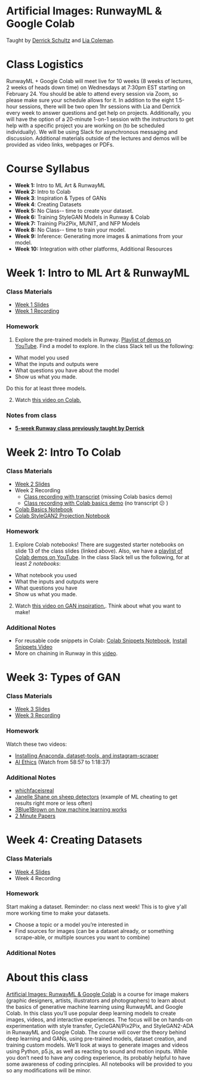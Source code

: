 # Artificial Images: RunwayML & Google Colab
Taught by [Derrick Schultz](https://twitter.com/dvsch?lang=en) and [Lia Coleman](https://twitter.com/Lialialiacole).

# Class Logistics
RunwayML + Google Colab will meet live for 10 weeks (8 weeks of lectures, 2 weeks of heads down time) on Wednesdays at 7:30pm EST starting on February 24. You should be able to attend every session via Zoom, so please make sure your schedule allows for it. In addition to the eight 1.5-hour sessions, there will be two open 1hr sessions with Lia and Derrick every week to answer questions and get help on projects. Additionally, you will have the option of a 20-minute 1-on-1 session with the instructors to get help with a specific project you are working on (to be scheduled individually). We will be using Slack for asynchronous messaging and discussion. Additional materials outside of the lectures and demos will be provided as video links, webpages or PDFs.

# Course Syllabus
- **Week 1:** Intro to ML Art & RunwayML
- **Week 2:** Intro to Colab
- **Week 3**: Inspiration & Types of GANs
- **Week 4**: Creating Datasets
- **Week 5:** No Class-- time to create your dataset.
- **Week 6:** Training StyleGAN Models in Runway & Colab
- **Week 7:** Training Pix2Pix, MUNIT, and NFP Models
- **Week 8:** No Class-- time to train your model.
- **Week 9:** Inference: Generating more images & animations from your model.
- **Week 10:** Integration with other platforms, Additional Resources

# Week 1: Intro to ML Art & RunwayML
### Class Materials
- [Week 1 Slides](https://docs.google.com/presentation/d/1p7LXroWJISxtFA3yX8rwu_PomC7kSeEj3Ggc1U7-E-0/edit?usp=sharing)
- [Week 1 Recording](https://youtu.be/D9n1G0NQhAM)

### Homework
1. Explore the pre-trained models in Runway. [Playlist of demos on YouTube](https://www.youtube.com/playlist?list=PLWuCzxqIpJs8OOUUePUNVCHrCGDoKTtyn). Find a model to explore. In the class Slack tell us the following:
- What model you used
- What the inputs and outputs were
- What questions you have about the model
- Show us what you made.

Do this for at least three models.

2. Watch [this video on Colab.](https://www.youtube.com/watch?v=b7s-NKmOEpQ&feature=youtu.be&ab_channel=ArtificialImages)

### Notes from class
- [**5-week Runway class previously taught by Derrick**](https://www.youtube.com/playlist?list=PLWuCzxqIpJs-UUGxN8T0a4DKhbXqClk1t)

# Week 2: Intro To Colab
### Class Materials
- [Week 2 Slides](https://docs.google.com/presentation/d/1x4uuTzMLz8ZioevpfIzNY6W0p-_Q-ejw1eRKhpvV53c/edit?usp=sharing)
- Week 2 Recording
  - [Class recording with transcript](https://youtu.be/V4omIsvPzco) (missing Colab basics demo)
  - [Class recording with Colab basics demo](https://youtu.be/noifK5WkDKw) (no transcript 😕 )
- [Colab Basics Notebook](https://github.com/dvschultz/Make-ML-Art-with-Google-Colab/blob/master/Intro_to_Colab.ipynb)
- [Colab StyleGAN2 Projection Notebook](https://colab.research.google.com/drive/19p2MW3nhkKG5aPD8sEVRhHh8zJyL7Ymj?usp=sharing)

### Homework
1. Explore Colab notebooks! There are suggested starter notebooks on slide 13 of the class slides (linked above). Also, we have a [playlist of Colab demos on YouTube](https://www.youtube.com/playlist?list=PLWuCzxqIpJs9aFmKVP2I9_Y_23BcGk8ZE). In the class Slack tell us the following, for at least *2 notebooks*:
- What notebook you used
- What the inputs and outputs were
- What questions you have
- Show us what you made.

2. Watch [this video on GAN inspiration.](https://youtu.be/HNwXrHiHW7Q). Think about what you want to make!

### Additional Notes
- For reusable code snippets in Colab: [Colab Snippets Notebook](https://github.com/dvschultz/Make-ML-Art-with-Google-Colab/blob/master/Snippets.ipynb), [Install Snippets Video](https://www.youtube.com/watch?v=rcXrH8euKNA)
- More on chaining in Runway in this [video](https://www.youtube.com/watch?v=sEZ4Y_tVxm0).

# Week 3: Types of GAN
### Class Materials
- [Week 3 Slides](https://docs.google.com/presentation/d/1Ul0f7mGeqvOZgzbSBHx1IL2mBnORQ1VXOeZsYV_R98A/edit?usp=sharing)
- [Week 3 Recording](https://youtu.be/NXzX7fn3_Rg)

### Homework
Watch these two videos:
- [Installing Anaconda, dataset-tools, and instagram-scraper](https://www.youtube.com/watch?v=2zgki1oeRkg)
- [AI Ethics](https://youtu.be/tYVeEssDWFM?t=3534) (Watch from 58:57 to 1:18:37)

### Additional Notes
- [whichfaceisreal](https://www.whichfaceisreal.com/)
- [Janelle Shane on sheep detectors](https://www.janelleshane.com/aiweirdness/do-neural-nets-dream-of-electric-sheep) (example of ML cheating to get results right more or less often)
- [3Blue1Brown on how machine learning works](https://www.youtube.com/watch?v=aircAruvnKk&ab_channel=3Blue1Brown)
- [2 Minute Papers](https://www.youtube.com/channel/UCbfYPyITQ-7l4upoX8nvctg)


# Week 4: Creating Datasets
### Class Materials
- [Week 4 Slides](https://docs.google.com/presentation/d/1MAdJMhVEGKEehstFEwG4FtGd9nTJ_EliV180G7yo23I/edit?usp=sharing)
- Week 4 Recording

### Homework
Start making a dataset. Reminder: no class next week! This is to give y'all more working time to make your datasets.
- Choose a topic or a model you’re interested in
- Find sources for images (can be a dataset already, or something scrape-able, or multiple sources you want to combine)

### Additional Notes

# About this class
[Artificial Images: RunwayML & Google Colab](https://www.bustbright.com/product/runwayml-google-colab-course-starting-february-24th-2021/317) is a course for image makers (graphic designers, artists, illustrators and photographers) to learn about the basics of generative machine learning using RunwayML and Google Colab.
In this class you’ll use popular deep learning models to create images, videos, and interactive experiences. The focus will be on hands-on experimentation with style transfer, CycleGAN/Pix2Pix, and StyleGAN2-ADA in RunwayML and Google Colab. The course will cover the theory behind deep learning and GANs, using pre-trained models, dataset creation, and training custom models. We’ll look at ways to generate images and videos using Python, p5.js, as well as reacting to sound and motion inputs. While you don’t need to have any coding experience, its probably helpful to have some awareness of coding principles. All notebooks will be provided to you so any modifications will be minor.

